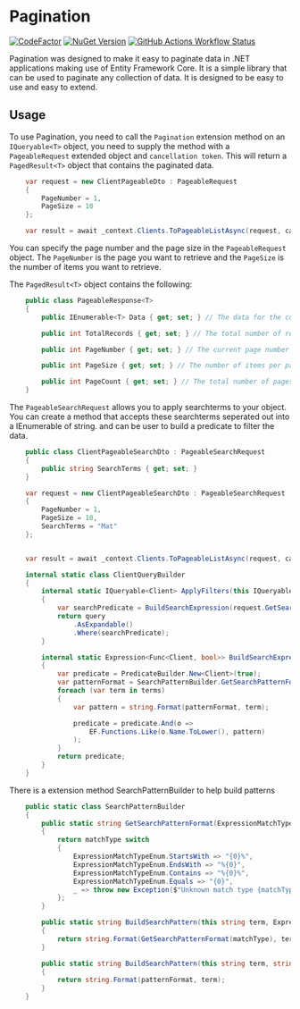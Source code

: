 # Pagination

[![CodeFactor](https://www.codefactor.io/repository/github/matindewet/pagination/badge)](https://www.codefactor.io/repository/github/matindewet/pagination)
[![NuGet Version](https://img.shields.io/nuget/v/MatinDeWet.Pager)](https://www.nuget.org/packages/MatinDeWet.Pager) 
[![GitHub Actions Workflow Status](https://img.shields.io/github/actions/workflow/status/MatinDeWet/Pagination/BuildTest.yml)](https://github.com/MatinDeWet/Pagination)

Pagination was designed to make it easy to paginate data in .NET applications making use of Entity Framework Core. It is a simple library that can be used to paginate any collection of data. It is designed to be easy to use and easy to extend.

## Usage
To use Pagination, you need to call the `Pagination` extension method on an `IQueryable<T>` object, you need to supply the method with a `PageableRequest` extended object and `cancellation token`. This will return a `PagedResult<T>` object that contains the paginated data.

```C#
    var request = new ClientPageableDto : PageableRequest
    {
        PageNumber = 1,
        PageSize = 10
    };

    var result = await _context.Clients.ToPageableListAsync(request, cancellationtoken);
```
You can specify the page number and the page size in the `PageableRequest` object. The `PageNumber` is the page you want to retrieve and the `PageSize` is the number of items you want to retrieve.

The `PagedResult<T>` object contains the following:
```C#
    public class PageableResponse<T>
    {
        public IEnumerable<T> Data { get; set; } // The data for the current page

        public int TotalRecords { get; set; } // The total number of records in the collection

        public int PageNumber { get; set; } // The current page number

        public int PageSize { get; set; } // The number of items per page

        public int PageCount { get; set; } // The total number of pages
    }
```


The `PageableSearchRequest` allows you to apply searchterms to your object. You can create a method that accepts these searchterms seperated out into a IEnumerable of string. and can be user to build a predicate to filter the data.

```C#
	public class ClientPageableSearchDto : PageableSearchRequest
	{
		public string SearchTerms { get; set; }
	}
```
```C#
    var request = new ClientPageableSearchDto : PageableSearchRequest
    {
        PageNumber = 1,
        PageSize = 10,
        SearchTerms = "Mat"
    };


    var result = await _context.Clients.ToPageableListAsync(request, cancellationtoken);
```

```C#
    internal static class ClientQueryBuilder
    {
        internal static IQueryable<Client> ApplyFilters(this IQueryable<Client> query, ClientPageableSearchDto request)
        {
            var searchPredicate = BuildSearchExpression(request.GetSearchTerms(true));
            return query
                .AsExpandable()
                .Where(searchPredicate);
        }

        internal static Expression<Func<Client, bool>> BuildSearchExpression(IEnumerable<string> terms, ExpressionMatchTypeEnum matchType = ExpressionMatchTypeEnum.StartsWith)
        {
            var predicate = PredicateBuilder.New<Client>(true);
            var patternFormat = SearchPatternBuilder.GetSearchPatternFormat(matchType);
            foreach (var term in terms)
            {
                var pattern = string.Format(patternFormat, term);

                predicate = predicate.And(o =>
                    EF.Functions.Like(o.Name.ToLower(), pattern)
                );
            }
            return predicate;
        }
    }
```

There is a extension method SearchPatternBuilder to help build patterns
```C#
    public static class SearchPatternBuilder
    {
        public static string GetSearchPatternFormat(ExpressionMatchTypeEnum matchType)
        {
            return matchType switch
            {
                ExpressionMatchTypeEnum.StartsWith => "{0}%",
                ExpressionMatchTypeEnum.EndsWith => "%{0}",
                ExpressionMatchTypeEnum.Contains => "%{0}%",
                ExpressionMatchTypeEnum.Equals => "{0}",
                _ => throw new Exception($"Unknown match type {matchType}"),
            };
        }

        public static string BuildSearchPattern(this string term, ExpressionMatchTypeEnum matchType)
        {
            return string.Format(GetSearchPatternFormat(matchType), term);
        }

        public static string BuildSearchPattern(this string term, string patternFormat)
        {
            return string.Format(patternFormat, term);
        }
    }
```